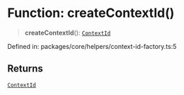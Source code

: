 # Function: createContextId()

> **createContextId**(): [`ContextId`](../interfaces/ContextId.md)

Defined in: packages/core/helpers/context-id-factory.ts:5

## Returns

[`ContextId`](../interfaces/ContextId.md)
